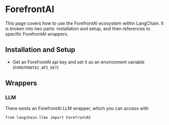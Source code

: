 ForefrontAI
===========

This page covers how to use the ForefrontAI ecosystem within LangChain. It is broken into two parts: installation and setup, and then references to specific ForefrontAI wrappers.

Installation and Setup[​](#installation-and-setup "Direct link to Installation and Setup")
------------------------------------------------------------------------------------------

*   Get an ForefrontAI api key and set it as an environment variable (`FOREFRONTAI_API_KEY`)

Wrappers[​](#wrappers "Direct link to Wrappers")
------------------------------------------------

### LLM[​](#llm "Direct link to LLM")

There exists an ForefrontAI LLM wrapper, which you can access with

    from langchain.llms import ForefrontAI